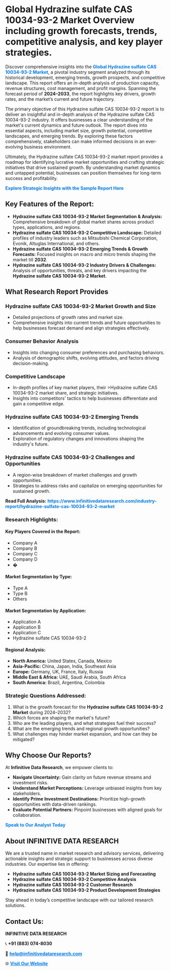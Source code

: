 <h1>Global Hydrazine sulfate CAS 10034-93-2 Market Overview including growth forecasts, trends, competitive analysis, and key player strategies.</h1>
<p>
Discover comprehensive insights into the 
<a href="https://www.infinitivedataresearch.com/industry-report/hydrazine-sulfate-cas-10034-93-2-market" rel="dofollow" style="color: #007BFF; text-decoration: none;"><strong>Global Hydrazine sulfate CAS 10034-93-2 Market</strong></a>, a pivotal industry segment analyzed through its historical development, emerging trends, growth prospects, and competitive landscape. This report offers an in-depth analysis of production capacity, revenue structures, cost management, and profit margins. Spanning the forecast period of <strong>2024–2033</strong>, the report highlights key drivers, growth rates, and the market’s current and future trajectory.
</p>
<p>
The primary objective of this Hydrazine sulfate CAS 10034-93-2 report is to deliver an insightful and in-depth analysis of the Hydrazine sulfate CAS 10034-93-2 industry. It offers businesses a clear understanding of the market's current dynamics and future outlook. The report dives into essential aspects, including market size, growth potential, competitive landscapes, and emerging trends. By exploring these factors comprehensively, stakeholders can make informed decisions in an ever-evolving business environment.
</p>
<p>
Ultimately, the Hydrazine sulfate CAS 10034-93-2 market report provides a roadmap for identifying lucrative market opportunities and crafting strategic initiatives that drive sustained growth. By understanding market dynamics and untapped potential, businesses can position themselves for long-term success and profitability.
</p>
<p>
<a href="https://www.infinitivedataresearch.com/request-sample/reportId=112384" style="color: #007BFF; text-decoration: none;"><strong>Explore Strategic Insights with the Sample Report Here</strong></a>
</p>

<h2>Key Features of the Report:</h2>
<ul>
<li><strong>Hydrazine sulfate CAS 10034-93-2 Market Segmentation & Analysis:</strong> Comprehensive breakdown of global market shares across product types, applications, and regions.</li>
<li><strong>Hydrazine sulfate CAS 10034-93-2 Competitive Landscape:</strong> Detailed profiles of industry leaders such as Mitsubishi Chemical Corporation, Evonik, Altuglas International, and others.</li>
<li><strong>Hydrazine sulfate CAS 10034-93-2 Emerging Trends & Growth Forecasts:</strong> Focused insights on macro and micro trends shaping the market till <strong>2032</strong>.</li>
<li><strong>Hydrazine sulfate CAS 10034-93-2 Industry Drivers & Challenges:</strong> Analysis of opportunities, threats, and key drivers impacting the <strong>Hydrazine sulfate CAS 10034-93-2 Market</strong>.</li>
</ul>

<h2>What Research Report Provides</h2>
<h3>Hydrazine sulfate CAS 10034-93-2 Market Growth and Size</h3>
<ul>
<li>Detailed projections of growth rates and market size.</li>
<li>Comprehensive insights into current trends and future opportunities to help businesses forecast demand and align strategies effectively.</li>
</ul>

<h3>Consumer Behavior Analysis</h3>
<ul>
<li>Insights into changing consumer preferences and purchasing behaviors.</li>
<li>Analysis of demographic shifts, evolving attitudes, and factors driving decision-making.</li>
</ul>

<h3>Competitive Landscape</h3>
<ul>
<li>In-depth profiles of key market players, their >Hydrazine sulfate CAS 10034-93-2 market share, and strategic initiatives.</li>
<li>Insights into competitors' tactics to help businesses differentiate and gain a competitive edge.</li>
</ul>

<h3>Hydrazine sulfate CAS 10034-93-2 Emerging Trends</h3>
<ul>
<li>Identification of groundbreaking trends, including technological advancements and evolving consumer values.</li>
<li>Exploration of regulatory changes and innovations shaping the industry's future.</li>
</ul>

<h3>Hydrazine sulfate CAS 10034-93-2 Challenges and Opportunities</h3>
<ul>
<li>A region-wise breakdown of market challenges and growth opportunities.</li>
<li>Strategies to address risks and capitalize on emerging opportunities for sustained growth.</li>
</ul>
<p><strong>Read Full Analysis:</strong> <a href="https://www.infinitivedataresearch.com/industry-report/hydrazine-sulfate-cas-10034-93-2-market" rel="dofollow" style="color: #007BFF; text-decoration: none;"><strong>https://www.infinitivedataresearch.com/industry-report/hydrazine-sulfate-cas-10034-93-2-market</strong></a></p>
<h3>Research Highlights:</h3>
<h4>Key Players Covered in the Report:</h4>
<ul><li>Company A</li><li>Company B</li><li>Company C</li><li>Company D</li><li>�</li></ul>
<h4>Market Segmentation by Type:</h4>
<ul><li>Type A</li><li>Type B</li><li>Others</li></ul>
<h4>Market Segmentation by Application:</h4>
<ul><li>Application A</li><li>Application B</li><li>Application C</li><li>Hydrazine sulfate CAS 10034-93-2</li></ul>

<h4>Regional Analysis:</h4>
<ul>
<li><strong>North America:</strong> United States, Canada, Mexico</li>
<li><strong>Asia-Pacific:</strong> China, Japan, India, Southeast Asia</li>
<li><strong>Europe:</strong> Germany, UK, France, Italy, Russia</li>
<li><strong>Middle East & Africa:</strong> UAE, Saudi Arabia, South Africa</li>
<li><strong>South America:</strong> Brazil, Argentina, Colombia</li>
</ul>

<h3>Strategic Questions Addressed:</h3>
<ol>
<li>What is the growth forecast for the <strong>Hydrazine sulfate CAS 10034-93-2 Market</strong> during 2024–2032?</li>
<li>Which forces are shaping the market's future?</li>
<li>Who are the leading players, and what strategies fuel their success?</li>
<li>What are the emerging trends and regional growth opportunities?</li>
<li>What challenges may hinder market expansion, and how can they be mitigated?</li>
</ol>

<h2>Why Choose Our Reports?</h2>
<p>At <strong>Infinitive Data Research</strong>, we empower clients to:</p>
<ul>
<li><strong>Navigate Uncertainty:</strong> Gain clarity on future revenue streams and investment risks.</li>
<li><strong>Understand Market Perceptions:</strong> Leverage unbiased insights from key stakeholders.</li>
<li><strong>Identify Prime Investment Destinations:</strong> Prioritize high-growth opportunities with data-driven rankings.</li>
<li><strong>Evaluate Potential Partners:</strong> Pinpoint businesses with aligned goals for collaboration.</li>
</ul>
<p><a href="https://www.infinitivedataresearch.com/industry-report/hydrazine-sulfate-cas-10034-93-2-market" rel="dofollow" style="color: #007BFF; text-decoration: none;"><strong>Speak to Our Analyst Today</strong></a></p>

<h2>About INFINITIVE DATA RESEARCH</h2>
<p>We are a trusted name in market research and advisory services, delivering actionable insights and strategic support to businesses across diverse industries. Our expertise lies in offering:</p>
<ul>
<li><strong>Hydrazine sulfate CAS 10034-93-2 Market Sizing and Forecasting</strong></li>
<li><strong>Hydrazine sulfate CAS 10034-93-2 Competitive Analysis</strong></li>
<li><strong>Hydrazine sulfate CAS 10034-93-2 Customer Research</strong></li>
<li><strong>Hydrazine sulfate CAS 10034-93-2 Product Development Strategies</strong></li>
</ul>
<p>Stay ahead in today’s competitive landscape with our tailored research solutions.</p>

<h2>Contact Us:</h2>
<p><strong>INFINITIVE DATA RESEARCH</strong></p>
<p>📞 <strong>+91 (883) 074-8030</strong></p>
<p>📧 <strong><a href="mailto:help@infinitivedataresearch.com" style="color: #007BFF;">help@infinitivedataresearch.com</a></strong></p>
<p>🌐 <strong><a href="https://www.infinitivedataresearch.com" rel="dofollow" style="color: #007BFF;">Visit Our Website</a></strong></p>